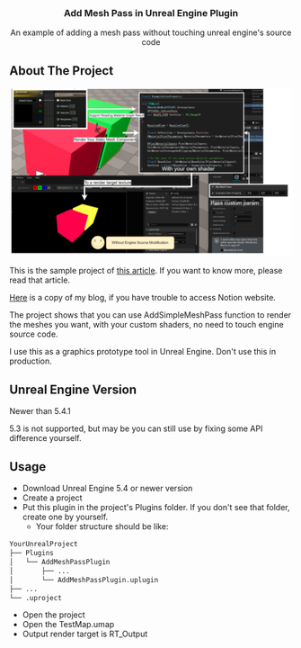 <br />
<div align="center">
  <h3 align="center">Add Mesh Pass in Unreal Engine Plugin</h3>

  <p align="center">
    An example of adding a mesh pass without touching unreal engine's source code
  </p>
</div>

## About The Project
![Project Image](image.png)

This is the sample project of [this article](https://golden-mandolin-675.notion.site/Add-a-Mesh-Pass-without-Touching-Unreal-Engine-Source-Code-fe105e36f9a649b18b37b8fa46c687ee). If you want to know more, please read that article.

[Here](https://github.com/ldl19691031/AddMeshPassPlugin/blob/main/Docs/Add%20a%20Mesh%20Pass%20without%20Touching%20Unreal%20Engine%20Sou%20fe105e36f9a649b18b37b8fa46c687ee.md) is a copy of my blog, if you have trouble to access Notion website.

The project shows that you can use AddSimpleMeshPass function to render the meshes you want, with your custom shaders, no need to touch engine source code.

I use this as a graphics prototype tool in Unreal Engine. Don't use this in production.

## Unreal Engine Version

Newer than 5.4.1

5.3 is not supported, but may be you can still use by fixing some API difference yourself.

## Usage

- Download Unreal Engine 5.4 or newer version
- Create a project
- Put this plugin in the project's Plugins folder. If you don't see that folder, create one by yourself.
    - Your folder structure should be like:
```
YourUnrealProject
├── Plugins
│   └── AddMeshPassPlugin
│       ├── ...
│       └── AddMeshPassPlugin.uplugin
├── ...
└── .uproject
```
- Open the project
- Open the TestMap.umap
- Output render target is RT_Output

<!-- MARKDOWN LINKS & IMAGES -->
<!-- https://www.markdownguide.org/basic-syntax/#reference-style-links -->
[Best-README_Template]:https://github.com/othneildrew/Best-README-Template/blob/master/README.md